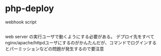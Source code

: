 # php-deploy
webhook script

##
web server の実行ユーザで動くようにする必要がある。
デプロイ先をすべてnginx/apache/httpdユーザにするのがかんたんだが、コマンドでログインするとパーミッションなどの問題が発生するので要注意
